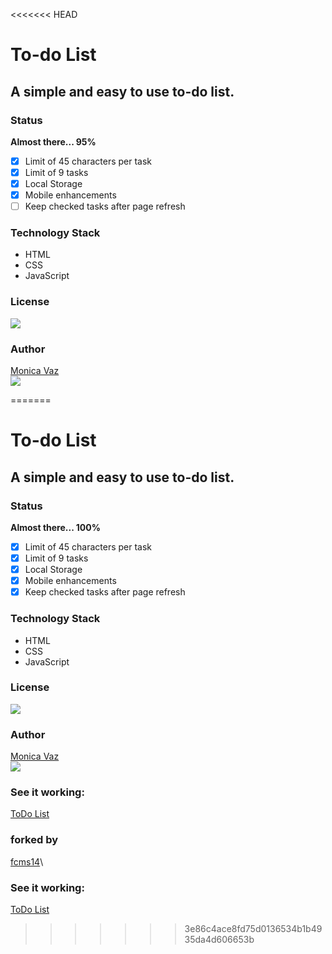 <<<<<<< HEAD
# To-do List 
## A simple and easy to use to-do list.

### Status
**Almost there... 95%**
- [x] Limit of 45 characters per task
- [x] Limit of 9 tasks
- [x] Local Storage
- [x] Mobile enhancements
- [ ] Keep checked tasks after page refresh

### Technology Stack
- HTML
- CSS
- JavaScript

### License
<img src="https://img.shields.io/badge/license-MIT-blue"> </img>

### Author

<a href="https://github.com/M0nicaVaz">Monica Vaz</a>\
<img src="https://img.shields.io/badge/GMAIL-contatomonicavaz%40gmail.com-red"> </img>

=======
# To-do List 
## A simple and easy to use to-do list.

### Status
**Almost there... 100%**
- [x] Limit of 45 characters per task
- [x] Limit of 9 tasks
- [x] Local Storage
- [x] Mobile enhancements
- [x] Keep checked tasks after page refresh

### Technology Stack
- HTML
- CSS
- JavaScript

### License
<img src="https://img.shields.io/badge/license-MIT-blue"> </img>

### Author

<a href="https://github.com/M0nicaVaz">Monica Vaz</a>\
<img src="https://img.shields.io/badge/GMAIL-contatomonicavaz%40gmail.com-red"> </img>

### See it working:
<a href="https://m0nicavaz.github.io/ToDoList/"> ToDo List </a>


### forked by
<a href="https://github.com/fcms14">fcms14</a>\

### See it working:
<a href="https://fcms14.github.io/ToDoList/"> ToDo List </a>
>>>>>>> 3e86c4ace8fd75d0136534b1b4935da4d606653b
